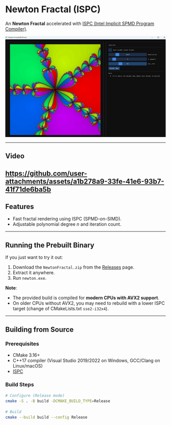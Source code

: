# Newton Fractal (ISPC)

An **Newton Fractal** accelerated with [ISPC (Intel Implicit SPMD Program Compiler)](https://ispc.github.io/).

<p align="center">
  <img src="NewtonFractal.png" alt="Newton Fractal Screenshot"/>
</p>

---

## Video
https://github.com/user-attachments/assets/a1b278a9-33fe-41e6-93b7-41f71de6ba5b
---

## Features
- Fast fractal rendering using ISPC (SPMD-on-SIMD).
- Adjustable polynomial degree *n* and iteration count.
---

## Running the Prebuilt Binary
If you just want to try it out:
1. Download the `NewtonFractal.zip` from the [Releases](../../releases) page.
2. Extract it anywhere.
3. Run `newton.exe`.

**Note**:  
- The provided build is compiled for **modern CPUs with AVX2 support**.  
- On older CPUs without AVX2, you may need to rebuild with a lower ISPC target (change of CMakeLists.txt `sse2-i32x4`).

---

## Building from Source

### Prerequisites
- CMake 3.16+
- C++17 compiler (Visual Studio 2019/2022 on Windows, GCC/Clang on Linux/macOS)
- [ISPC](https://ispc.github.io/downloads.html)

### Build Steps
```bash
# Configure (Release mode)
cmake -S . -B build -DCMAKE_BUILD_TYPE=Release

# Build
cmake --build build --config Release

